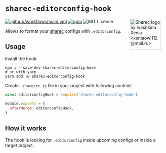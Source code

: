 # `sharec-editorconfig-hook`

<img src="https://raw.githubusercontent.com/lamartire/sharec/d91504a64409b3f3db531a7bca749295a3b20d92/packages/sharec-docs/static/images/logo-alt.svg" alt="Sharec logo by Ivashkina Xenia <xeniaowl112@mail.ru>" align="right" width="100">

[![.github/workflows/main.yml](https://github.com/sharecjs/sharec-editorconfig-hook/workflows/.github/workflows/main.yml/badge.svg)](https://github.com/sharecjs/sharec-editorconfig-hook/actions)
[![npm](https://img.shields.io/npm/v/sharec-editorconfig-hook)](https://npmjs.com/sharec-editorconfig-hook)
![MIT License](https://camo.githubusercontent.com/4481c7672053be9c676fbc983c040ca59fddfa19/68747470733a2f2f696d672e736869656c64732e696f2f6e706d2f6c2f6c6f6775782d70726f636573736f722e737667)

Allows to format your [sharec](https://github.com/sharecjs/sharec) configs with `.editorconfig`.

## Usage

Install the hook:

```shell
npm i --save-dev sharec-editorconfig-hook
# or with yarn
yarn add -D sharec-editorconfig-hook
```

Create `.sharecrc.js` file in your project with following content:

```js
const editorconfigHook = require('sharec-editorconfig-hook')

module.exports = {
  afterMerge: editorconfigHook,
}
```

## How it works

The hook is looking for `.editorconfig` inside upcoming configs or inside a target project.
